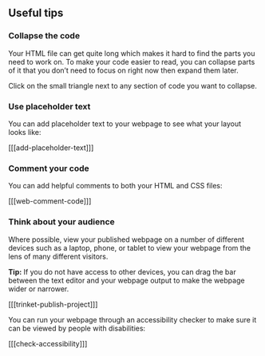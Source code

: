 ## Useful tips

### Collapse the code

Your HTML file can get quite long which makes it hard to find the parts you need to work on. To make your code easier to read, you can collapse parts of it that you don’t need to focus on right now then expand them later.

Click on the small triangle next to any section of code you want to collapse. 

### Use placeholder text

You can add placeholder text to your webpage to see what your layout looks like:

[[[add-placeholder-text]]]

### Comment your code

You can add helpful comments to both your HTML and CSS files:

[[[web-comment-code]]]

### Think about your audience

Where possible, view your published webpage on a number of different devices such as a laptop, phone, or tablet to view your webpage from the lens of many different visitors. 

**Tip:** If you do not have access to other devices, you can drag the bar between the text editor and your webpage output to make the webpage wider or narrower.

[[[trinket-publish-project]]]

You can run your webpage through an accessibility checker to make sure it can be viewed by people with disabilities:

[[[check-accessibility]]]
